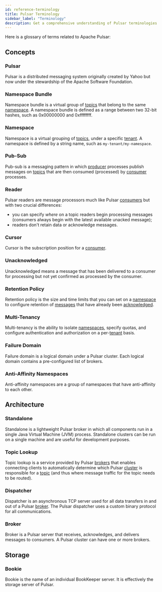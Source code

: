 ```yaml
---
id: reference-terminology
title: Pulsar Terminology
sidebar_label: "Terminology"
description: Get a comprehensive understanding of Pulsar terminologies.
---
```


Here is a glossary of terms related to Apache Pulsar:

## Concepts

### Pulsar

Pulsar is a distributed messaging system originally created by Yahoo but now under the stewardship of the Apache Software Foundation.

### Namespace Bundle

Namespace bundle is a virtual group of [topics](concepts-messaging.md#topics) that belong to the same [namespace](concepts-multi-tenancy.md#namespaces). A namespace bundle
is defined as a range between two 32-bit hashes, such as 0x00000000 and 0xffffffff.

### Namespace

Namespace is a virtual grouping of [topics](concepts-messaging.md#topics), under a specific
[tenant](concepts-multi-tenancy.md#tenants). A namespace is defined
by a string name, such as `my-tenant/my-namespace`.

### Pub-Sub

Pub-sub is a messaging pattern in which [producer](concepts-clients.md#producer) processes publish messages on [topics](concepts-messaging.md#topics) that
are then consumed (processed) by [consumer](concepts-clients.md#consumer) processes.


### Reader

Pulsar readers are message processors much like Pulsar [consumers](concepts-clients.md#consumer) but with two crucial differences:

- you can specify *where* on a topic readers begin processing messages (consumers always begin with the latest
  available unacked message);
- readers don't retain data or acknowledge messages.

### Cursor

Cursor is the subscription position for a [consumer](concepts-clients.md#consumer).

### Unacknowledged

Unacknowledged means a message that has been delivered to a consumer for processing but not yet confirmed as processed by the consumer.

### Retention Policy

Retention policy is the size and time limits that you can set on a [namespace](concepts-multi-tenancy.md#namespaces) to configure retention of [messages](concepts-messaging.md#messages)
that have already been [acknowledged](concepts-messaging.md#acknowledgment).

### Multi-Tenancy

Multi-tenancy is the ability to isolate [namespaces](concepts-multi-tenancy.md#namespaces), specify quotas, and configure authentication and authorization
on a per-[tenant](concepts-multi-tenancy.md#tenants) basis.

### Failure Domain

Failure domain is a logical domain under a Pulsar cluster. Each logical domain contains a pre-configured list of brokers.

### Anti-Affinity Namespaces

Anti-affinity namespaces are a group of namespaces that have anti-affinity to each other.


## Architecture

### Standalone

Standalone is a lightweight Pulsar broker in which all components run in a single Java Virtual Machine (JVM) process. Standalone
clusters can be run on a single machine and are useful for development purposes.

### Topic Lookup

Topic lookup is a service provided by Pulsar [brokers](concepts-architecture-overview.md#brokers) that enables connecting clients to automatically determine
which Pulsar [cluster](concepts-architecture-overview.md#clusters) is responsible for a [topic](concepts-messaging.md#topics) (and thus where message traffic for
the topic needs to be routed).

### Dispatcher

Dispatcher is an asynchronous TCP server used for all data transfers in and out of a Pulsar [broker](concepts-architecture-overview.md#brokers). The Pulsar
dispatcher uses a custom binary protocol for all communications.

### Broker

Broker is a Pulsar server that receives, acknowledges, and delivers messages to consumers.
A Pulsar cluster can have one or more brokers.

## Storage

### Bookie

Bookie is the name of an individual BookKeeper server. It is effectively the storage server of Pulsar.
